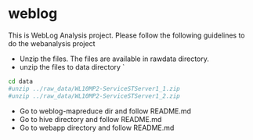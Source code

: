 weblog
======

This is WebLog Analysis project. Please follow the following guidelines to do the webanalysis project


* Unzip the files. The files are available in rawdata directory.
* unzip the files to data directory
`
```bash
cd data
#unzip ../raw_data/WL10MP2-ServiceSTServer1_1.zip
#unzip ../raw_data/WL10MP2-ServiceSTServer1_2.zip
```
* Go to weblog-mapreduce dir and follow README.md
* Go to hive directory and follow README.md
* Go to webapp directory and follow README.md


